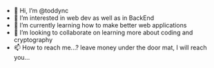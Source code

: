 - 👋 Hi, I’m @toddync
- 👀 I’m interested in web dev as well as in BackEnd
- 🌱 I’m currently learning how to make better web applications
- 💞️ I’m looking to collaborate on learning more about coding and cryptography
- 📫 How to reach me...? leave money under the door mat, I will reach you...

<!---
toddync/toddync is a ✨ special ✨ repository because its `README.md` (this file) appears on your GitHub profile.
You can click the Preview link to take a look at your changes.
--->
